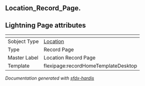 ## Location_Record_Page.

## Lightning Page attributes

|<!-- -->|<!-- -->|
|:---|:---|
|Sobject Type|[Location](../objects/Location.md)|
|Type| Record Page|
|Master Label|Location Record Page|
|Template|flexipage:recordHomeTemplateDesktop|




<!-- Page description -->


_Documentation generated with [sfdx-hardis](https://sfdx-hardis.cloudity.com)_
